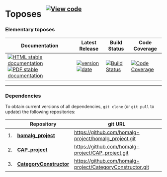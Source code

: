 <!-- BEGIN HEADER -->
# Toposes&ensp;<sup><sup>[![View code][code-img]][code-url]</sup></sup>

### Elementary toposes

| Documentation | Latest Release | Build Status | Code Coverage |
| ------------- | -------------- | ------------ | ------------- |
| [![HTML stable documentation][html-img]][html-url] [![PDF stable documentation][pdf-img]][pdf-url] | [![version][version-img]][version-url] [![date][date-img]][date-url] | [![Build Status][tests-img]][tests-url] | [![Code Coverage][codecov-img]][codecov-url] |

<!-- END HEADER -->

<!-- BEGIN FOOTER -->
---

### Dependencies

To obtain current versions of all dependencies, `git clone` (or `git pull` to update) the following repositories:

|    | Repository | git URL |
|--- | ---------- | ------- |
| 1. | [**homalg_project**](https://github.com/homalg-project/homalg_project#readme) | https://github.com/homalg-project/homalg_project.git |
| 2. | [**CAP_project**](https://github.com/homalg-project/CAP_project#readme) | https://github.com/homalg-project/CAP_project.git |
| 3. | [**CategoryConstructor**](https://github.com/homalg-project/CategoryConstructor#readme) | https://github.com/homalg-project/CategoryConstructor.git |

[html-img]: https://img.shields.io/badge/🔗%20HTML-stable-blue.svg
[html-url]: https://homalg-project.github.io/Toposes/doc/chap0_mj.html

[pdf-img]: https://img.shields.io/badge/🔗%20PDF-stable-blue.svg
[pdf-url]: https://homalg-project.github.io/Toposes/download_pdf.html

[version-img]: https://img.shields.io/endpoint?url=https://homalg-project.github.io/Toposes/badge_version.json&label=🔗%20version&color=yellow
[version-url]: https://homalg-project.github.io/Toposes/view_release.html

[date-img]: https://img.shields.io/endpoint?url=https://homalg-project.github.io/Toposes/badge_date.json&label=🔗%20released%20on&color=yellow
[date-url]: https://homalg-project.github.io/Toposes/view_release.html

[tests-img]: https://github.com/homalg-project/Toposes/workflows/Tests/badge.svg?branch=master
[tests-url]: https://github.com/homalg-project/Toposes/actions?query=workflow%3ATests+branch%3Amaster

[codecov-img]: https://codecov.io/gh/homalg-project/Toposes/branch/master/graph/badge.svg
[codecov-url]: https://codecov.io/gh/homalg-project/Toposes

[code-img]: https://img.shields.io/badge/-View%20code-blue?logo=github
[code-url]: https://github.com/homalg-project/Toposes#top
<!-- END FOOTER -->
